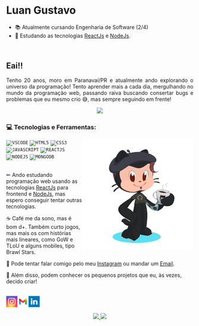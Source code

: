 <h1>Luan Gustavo</h1>

- 📚 Atualmente cursando Engenharia de Software (2/4)
- 🌱 Estudando as tecnologias <a href="https://react.dev/">ReactJs</a> e <a href="https://nodejs.org/en">NodeJs</a>.

<br />

## Eai!!

<p align="justify">
  Tenho 20 anos, moro em Paranavaí/PR e atualmente ando explorando o universo da programação! Tento aprender mais a cada dia, mergulhando no mundo da programação web, passando raiva buscando consertar bugs e problemas que eu mesmo crio 😅, mas sempre seguindo em frente! 
</p>

<p align="center">
  <img src="https://super.abril.com.br/wp-content/uploads/2016/09/super_imggato_digitando_0.gif" width="350">
</p>

### 💻 Tecnologias e Ferramentas:
<img width="300px" align="right" src="https://github.com/luangust4vo/luangust4vo/blob/main/myoctocat.png">
<code><img width="40px" src="https://cdn.jsdelivr.net/gh/devicons/devicon/icons/vscode/vscode-original.svg" title = "VSCODE" /></code>
<code><img width="40px" src="https://cdn.jsdelivr.net/gh/devicons/devicon/icons/html5/html5-original-wordmark.svg" title = "HTML5"/></code>
<code><img width="40px" src="https://cdn.jsdelivr.net/gh/devicons/devicon/icons/css3/css3-original-wordmark.svg" title = "CSS3"/></code>
<code><img width="40px" src="https://cdn.jsdelivr.net/gh/devicons/devicon/icons/javascript/javascript-original.svg" title = "JAVASCRIPT"/></code>
<code><img width="40px" src="https://cdn.jsdelivr.net/gh/devicons/devicon/icons/react/react-original.svg" title = "REACTJS" /></code>
<code><img width="40px" src="https://cdn.jsdelivr.net/gh/devicons/devicon/icons/nodejs/nodejs-original.svg" title = "NODEJS" /></code>
<code><img width="40px" src="https://cdn.jsdelivr.net/gh/devicons/devicon/icons/mongodb/mongodb-original.svg" title = "MONGODB" /></code>

<br/>
<br/>

<div display="inline-block">
  <p align="left">✏ Ando estudando programação web usando as tecnologias <a href="https://react.dev/">ReactJs</a> para frontend e <a href="https://nodejs.org/en">NodeJs</a>, mas espero conseguir tentar outras tecnologias.</p>
  <p align="left">☕ Café me da sono, mas é bom d+. Também curto jogos, mas mais os com histórias mais lineares, como GoW e TLoU e alguns mobiles, tipo Brawl Stars.</p>
  <p align="left">📩 Pode tentar falar comigo pelo meu <a href="https://www.instagram.com/gustaluan09">Instagram</a> ou mandar um <a href="mailto:luan.gustavo.m.marques@gmail.com">Email</a>.</p>
  <p align="left">👊 Além disso, podem conhecer os pequenos projetos que eu, às vezes, decido criar!</p>
</div>

<br/>

<div display="flex" style="justify-content: space-between;">
  <a href="https://www.instagram.com/gustaluan09" target="_blank"><img align="left" alt="Instagram" width="30px" src="https://github.com/edent/SuperTinyIcons/blob/master/images/svg/instagram.svg" />
  <a href="mailto:luan.gustavo.m.marques@gmail.com" target="_blank"><img align="left" alt="Gmail" width="30px" src="https://github.com/edent/SuperTinyIcons/blob/master/images/svg/gmail.svg" />
  <a href="https://www.linkedin.com/in/luan-gustavo-mariano-marques" target="_blank"><img align="left" alt="LinkedIn" width="30px" src="https://github.com/edent/SuperTinyIcons/blob/master/images/svg/linkedin.svg" />
</div>

<br />

##
<p align="center">
<a href="https://github.com/luangust4vo">
  <img height="180em" src="https://github-readme-stats-eight-theta.vercel.app/api?username=luangust4vo&show_icons=true&theme=algolia&include_all_commits=true&count_private=true"/>
  <img height="180em" src="https://github-readme-stats-eight-theta.vercel.app/api/top-langs/?username=luangust4vo&layout=compact&langs_count=8&theme=algolia"/>
</a>
</p>
